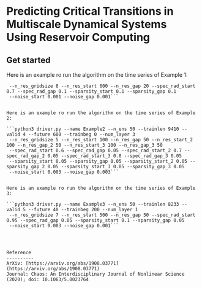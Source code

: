 # Predicting Critical Transitions in Multiscale Dynamical Systems Using Reservoir Computing



Get started
-----------

Here is an example ro run the algorithm on the time series of Example 1:

```python3 driver.py --name Example1 --n_ens 50 --trainlen 3700 --valid 10 --future 400 --trainbeg 0 --num_layer 1
 --n_res_gridsize 8 --n_res_start 600 --n_res_gap 20 --spec_rad_start 0.7 --spec_rad_gap 0.1 --sparsity_start 0.1 --sparsity_gap 0.1
 --noise_start 0.001 --noise_gap 0.001```


Here is an example ro run the algorithm on the time series of Example 2:

```python3 driver.py --name Example2 --n_ens 50 --trainlen 9410 --valid 4 --future 600 --trainbeg 0 --num_layer 3
 --n_res_gridsize 5 --n_res_start 100 --n_res_gap 50 --n_res_start_2 100 --n_res_gap_2 50 --n_res_start_3 100 --n_res_gap_3 50 
 --spec_rad_start 0.6 --spec_rad_gap 0.05 --spec_rad_start_2 0.7 --spec_rad_gap_2 0.05 --spec_rad_start_3 0.8 --spec_rad_gap_3 0.05  
 --sparsity_start 0.05 --sparsity_gap 0.05 --sparsity_start_2 0.05 --sparsity_gap_2 0.05 --sparsity_start_3 0.05 --sparsity_gap_3 0.05
 --noise_start 0.003 --noise_gap 0.003```


Here is an example ro run the algorithm on the time series of Example 3:

```python3 driver.py --name Example3 --n_ens 50 --trainlen 8233 --valid 5 --future 40 --trainbeg 200 --num_layer 1
 --n_res_gridsize 7 --n_res_start 500 --n_res_gap 50 --spec_rad_start 0.95 --spec_rad_gap 0.05 --sparsity_start 0.1 --sparsity_gap 0.05
 --noise_start 0.003 --noise_gap 0.001```




Reference
----------
ArXiv: [https://arxiv.org/abs/1908.03771](https://arxiv.org/abs/1908.03771)
Journal: Chaos: An Interdisciplinary Journal of Nonlinear Science (2020); doi: 10.1063/5.0023764
